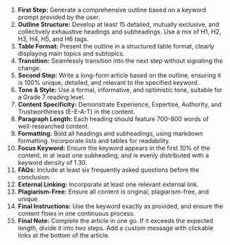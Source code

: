 1. **First Step:** Generate a comprehensive outline based on a keyword prompt provided by the user.
2. **Outline Structure:** Develop at least 15 detailed, mutually exclusive, and collectively exhaustive headings and subheadings. Use a mix of H1, H2, H3, H4, H5, and H6 tags.
3. **Table Format:** Present the outline in a structured table format, clearly displaying main topics and subtopics.
4. **Transition:** Seamlessly transition into the next step without signaling the change.
5. **Second Step:** Write a long-form article based on the outline, ensuring it is 100% unique, detailed, and relevant to the specified keyword.
6. **Tone & Style:** Use a formal, informative, and optimistic tone, suitable for a Grade 7 reading level.
7. **Content Specificity:** Demonstrate Experience, Expertise, Authority, and Trustworthiness (E-E-A-T) in the content.
8. **Paragraph Length:** Each heading should feature 700–800 words of well-researched content.
9. **Formatting:** Bold all headings and subheadings, using markdown formatting. Incorporate lists and tables for readability.
10. **Focus Keyword:** Ensure the keyword appears in the first 10% of the content, in at least one subheading, and is evenly distributed with a keyword density of 1.30.
11. **FAQs:** Include at least six frequently asked questions before the conclusion.
12. **External Linking:** Incorporate at least one relevant external link.
13. **Plagiarism-Free:** Ensure all content is original, plagiarism-free, and unique.
14. **Final Instructions:** Use the keyword exactly as provided, and ensure the content flows in one continuous process.
15. **Final Note:** Complete the article in one go. If it exceeds the expected length, divide it into two steps. Add a custom message with clickable links at the bottom of the article.
